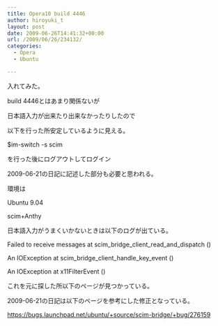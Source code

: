 ```yaml
---
title: Opera10 build 4446
author: hiroyuki_t
layout: post
date: 2009-06-26T14:41:32+00:00
url: /2009/06/26/234132/
categories:
  - Opera
  - Ubuntu

---
```

<div class="section">
  <p>
    入れてみた。
  </p>
  
  <p>
    build 4446とはあまり関係ないが
  </p>
  
  <p>
    日本語入力が出来たり出来なかったりしたので
  </p>
  
  <p>
    以下を行った所安定しているように見える。
  </p>
  
  <p>
    $im-switch -s scim
  </p>
  
  <p>
    を行った後にログアウトしてログイン
  </p>
  
  <p>
  </p>
  
  <p>
    2009-06-21の日記に記述した部分も必要と思われる。
  </p>
  
  <p>
  </p>
  
  <p>
    環境は
  </p>
  
  <p>
    Ubuntu 9.04
  </p>
  
  <p>
    scim+Anthy
  </p>
  
  <p>
  </p>
  
  <p>
    日本語入力がうまくいかないときは以下のログが出ている。
  </p>
  
  <p>
    Failed to receive messages at scim_bridge_client_read_and_dispatch ()
  </p>
  
  <p>
    An IOException at scim_bridge_client_handle_key_event ()
  </p>
  
  <p>
    An IOException at x11FilterEvent ()
  </p>
  
  <p>
  </p>
  
  <p>
    これを元に探した所以下のページが見つかっている。
  </p>
  
  <p>
    2009-06-21の日記は以下のページを参考にした修正となっている。
  </p>
  
  <p>
    <a href="https://bugs.launchpad.net/ubuntu/+source/scim-bridge/+bug/276159" target="_blank">https://bugs.launchpad.net/ubuntu/+source/scim-bridge/+bug/276159</a>
  </p>
</div>